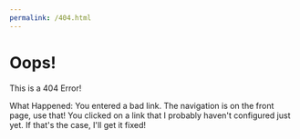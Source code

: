 ```yaml
---
permalink: /404.html
---
```

# Oops!
This is a 404 Error!

What Happened:
  You entered a bad link. The navigation is on the front page, use that!
  You clicked on a link that I probably haven't configured just yet. If that's the case, I'll get it fixed!

